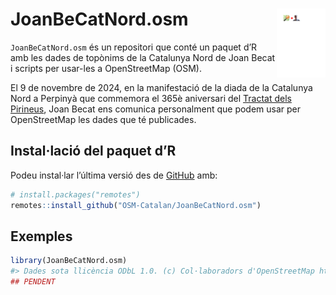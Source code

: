 
<!-- README.md is generated from README.Rmd. Please edit that file -->

# JoanBeCatNord.osm <img src='man/figures/Joan_Becat-osm_logo.svg' align="right" height=110/>

<!-- badges: start -->
<!-- badges: end -->

`JoanBeCatNord.osm` és un repositori que conté un paquet d’R amb les
dades de topònims de la Catalunya Nord de Joan Becat i scripts per
usar-les a OpenStreetMap (OSM).

El 9 de novembre de 2024, en la manifestació de la diada de la Catalunya
Nord a Perpinyà que commemora el 365è aniversari del [Tractat dels
Pirineus](https://ca.wikipedia.org/wiki/Tractat_dels_Pirineus), Joan
Becat ens comunica personalment que podem usar per OpenStreetMap les
dades que té publicades.

## Instal·lació del paquet d’R

Podeu instal·lar l’última versió des de [GitHub](https://github.com/)
amb:

``` r
# install.packages("remotes")
remotes::install_github("OSM-Catalan/JoanBeCatNord.osm")
```

## Exemples

``` r
library(JoanBeCatNord.osm)
#> Dades sota llicència ODbL 1.0. (c) Col·laboradors d'OpenStreetMap https://www.openstreetmap.org/copyright i Joan Becat https://joanbecat.cat
## PENDENT
```
